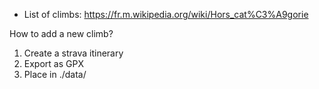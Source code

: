 - List of climbs: https://fr.m.wikipedia.org/wiki/Hors_cat%C3%A9gorie

How to add a new climb?
  1. Create a strava itinerary
  2. Export as GPX
  3. Place in ./data/ 
